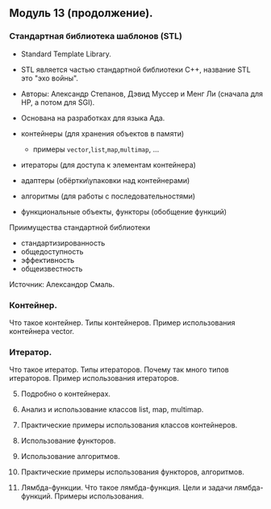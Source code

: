 ## Модуль 13 (продолжение).

### Стандартная библиотека шаблонов (STL)

* Standard Template Library.
* STL является частью стандартной библиотеки C++, название STL это "эхо войны".
* Авторы: Александр Степанов, Дэвид Муссер и Менг Ли (сначала для HP, а потом для SGI).
* Основана на разработках для языка Ада.


* контейнеры (для хранения объектов в памяти)
  + примеры `vector`,`list`,`map`,`multimap`, ...
* итераторы (для доступа к элементам контейнера)
* адаптеры (обёртки\упаковки над контейнерами)
* алгоритмы (для работы с последовательностями)
* функциональные объекты, функторы (обобщение функций)


Приимущества стандартной библиотеки
* стандартизированность
* общедоступность
* эффективность
* общеизвестность

Источник: Александор Смаль.

### Контейнер.
Что такое контейнер.
Типы контейнеров.
Пример использования контейнера vector.

### Итератор.
Что такое итератор.
Типы итераторов.
Почему так много типов итераторов.
Пример использования итераторов.

5. Подробно о контейнерах.
6. Анализ и использование классов list, map, multimap.
7. Практические примеры использования классов контейнеров.

8. Использование функторов.
10. Использование алгоритмов.
11. Практические примеры использования функторов, алгоритмов.

12. Лямбда-функции.
Что такое лямбда-функция.
Цели и задачи лямбда-функций.
Примеры использования.
